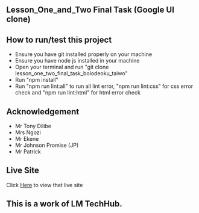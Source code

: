 ## Lesson_One_and_Two Final Task (Google UI clone)
## How to run/test this project
- Ensure you have git installed properly on your machine
- Ensure you have node js installed in your machine
- Open your terminal and run "git clone lesson_one_two_final_task_bolodeoku_taiwo"
- Run "npm install"
- Run "npm run lint:all" to run all lint error, "npm run lint:css" for css error check and "npm run lint:html" for html error check
## Acknowledgement
- Mr Tony Dilibe
- Mrs Ngozi
- Mr Ekene
- Mr Johnson Promise (JP)
- Mr Patrick
## Live Site
Click [Here](https://bolowys33.github.io/lesson_one_two_final_task_bolodeoku_taiwo/) to view that live site
## This is a work of LM TechHub.
